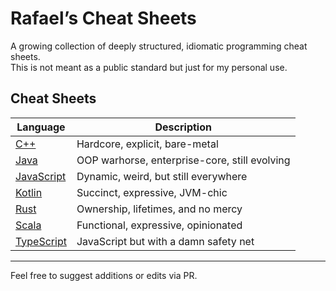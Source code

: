 # Rafael’s Cheat Sheets

A growing collection of deeply structured, idiomatic programming cheat sheets.  
This is not meant as a public standard but just for my personal use.

## Cheat Sheets

| Language                                   | Description                                   |
|--------------------------------------------|-----------------------------------------------|
| [C++](./cheat-sheets/cpp.md)               | Hardcore, explicit, bare-metal                |
| [Java](./cheat-sheets/java.md)             | OOP warhorse, enterprise-core, still evolving |
| [JavaScript](./cheat-sheets/javascript.md) | Dynamic, weird, but still everywhere          |
| [Kotlin](./cheat-sheets/kotlin.md)         | Succinct, expressive, JVM-chic                |
| [Rust](./cheat-sheets/rust.md)             | Ownership, lifetimes, and no mercy            |
| [Scala](./cheat-sheets/scala.md)           | Functional, expressive, opinionated           |
| [TypeScript](./cheat-sheets/typescript.md) | JavaScript but with a damn safety net         |

---

Feel free to suggest additions or edits via PR.
